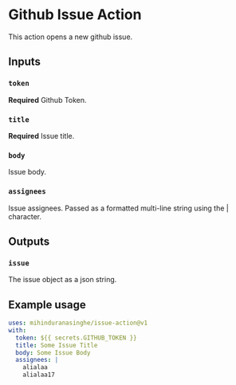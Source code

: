 # Github Issue Action

This action opens a new github issue.

## Inputs

### `token`

**Required** Github Token.

### `title`

**Required** Issue title.

### `body`

Issue body.

### `assignees`

Issue assignees. Passed as a formatted multi-line string using the | character.

## Outputs

### `issue`

The issue object as a json string.

## Example usage

```yaml
uses: mihinduranasinghe/issue-action@v1
with:
  token: ${{ secrets.GITHUB_TOKEN }}
  title: Some Issue Title
  body: Some Issue Body
  assignees: |
    alialaa
    alialaa17
```

